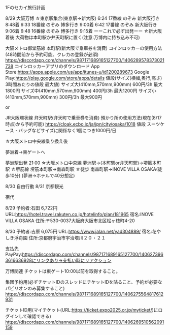 1Fのセカイ旅行計画

8/29 大阪万博
☆東京駅集合(東京駅→新大阪)
6:24 17番線 のぞみ 新大阪行き 8:48着
6:33 18番線 のぞみ 博多行き 9:00着
6:42 17番線 のぞみ 新大阪行き 9:06着
6:48 16番線 のぞみ 博多行き 9:15着
ーーこれで必ず出発ーー
☆新大阪着後
大荷物は本町駅か弁天町駅に置く(注意:万博内に持ち込み不可)

大阪メトロ御堂筋線 本町駅(新大阪で乗車券を消費)
コインロッカーの使用方法(48時間前から予約可能、クレカの登録が必須)
https://discordapp.com/channels/987171689165127700/1406289578373021738
コインロッカーアプリのダウンロード
App Store:https://apps.apple.com/us/app/itunes-u/id1200289673
Google Play:https://play.google.com/store/apps/details
値段(サイズ(横幅,奥行,高さ) 3時間あたりの値段 最大値)
サイズ大(410mm,570mm,900mm) 600円/3h 最大1800円
サイズ中(410mm,570mm,900mm) 400円/3h 最大1200円
サイズ小(410mm,570mm,900mm) 300円/3h 最大900円

or

JR大阪環状線 弁天町駅(弁天町で乗車券を消費)
預かり所の使用方法(現在(8/17時点)から予約可能)
https://cloak.ecbo.io/ja/jpn/city/osaka/1018
値段
スーツケース・バッグなどサイズに関係なく1個につき1000円/日

☆大阪メトロ中央線乗り換え後

夢洲着→東ゲートへ

夢洲駅出発 21:00
☆大阪メトロ中央線
夢洲駅→(本町駅or弁天町駅)→堺筋本町駅
☆堺筋線
堺筋本町駅→南森町駅
☆徒歩
南森町駅→INOVE VILLA OSAKA(徒歩10分)
(夢洲→ホテルで40分想定)

8/30 自由行動
8/31 京都観光

宿代

8/29
予約者:石田 6,722円
URL:https://hotel.travel.rakuten.co.jp/hotelinfo/plan/181965
宿名:INOVE VILLA OSAKA
住所:〒530-0037大阪府大阪市北区松ヶ枝町4-20

8/30
予約者:吉原 6,075円
URL:https://www.jalan.net/yad304889/
宿名:花やしき浮舟園
住所:京都府宇治市宇治塔川２０・２１

支払先
PayPay:https://discordapp.com/channels/987171689165127700/1406273963616636928にリンクあり→支払い時にリアクション


万博関連
チケットは東ゲート10:00以前を取得すること。

集団予約用(必ずチケットIDのスレッドにチケットIDを貼ること、予約が必要なパビリオンのみ募集すること)
https://discordapp.com/channels/987171689165127700/1406275564817612931

チケットID用(マイチケット(URL:https://ticket.expo2025.or.jp/myticket/)にログインして確認できる)
https://discordapp.com/channels/987171689165127700/1406269510562091159